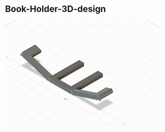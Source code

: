 # Book-Holder-3D-design
![alt-text](https://github.com/aftabashraf003/Book-Holder-3D-design/blob/main/Book%20holder.png)
